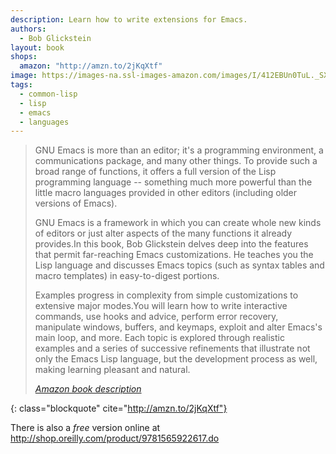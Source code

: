 ```yaml
---
description: Learn how to write extensions for Emacs.
authors:
  - Bob Glickstein
layout: book
shops:
  amazon: "http://amzn.to/2jKqXtf"
image: https://images-na.ssl-images-amazon.com/images/I/412EBUn0TuL._SX379_BO1,204,203,200_.jpg
tags:
  - common-lisp
  - lisp
  - emacs
  - languages
---
```


> GNU Emacs is more than an editor; it's a programming environment, a
> communications package, and many other things. To provide such a
> broad range of functions, it offers a full version of the Lisp
> programming language -- something much more powerful than the little
> macro languages provided in other editors (including older versions
> of Emacs). 
>
> GNU Emacs is a framework in which you can create whole
> new kinds of editors or just alter aspects of the many functions it
> already provides.In this book, Bob Glickstein delves deep into the
> features that permit far-reaching Emacs customizations. He teaches
> you the Lisp language and discusses Emacs topics (such as syntax
> tables and macro templates) in easy-to-digest portions. 
> 
> Examples
> progress in complexity from simple customizations to extensive major
> modes.You will learn how to write interactive commands, use hooks
> and advice, perform error recovery, manipulate windows, buffers, and
> keymaps, exploit and alter Emacs's main loop, and more. Each topic
> is explored through realistic examples and a series of successive
> refinements that illustrate not only the Emacs Lisp language, but
> the development process as well, making learning pleasant and
> natural.
> <footer class="blockquote-footer"> <cite><a href="http://amzn.to/2jKqXtf">Amazon book description</a></cite></footer>
{: class="blockquote" cite="http://amzn.to/2jKqXtf"}


There is also a *free* version online at <http://shop.oreilly.com/product/9781565922617.do>
